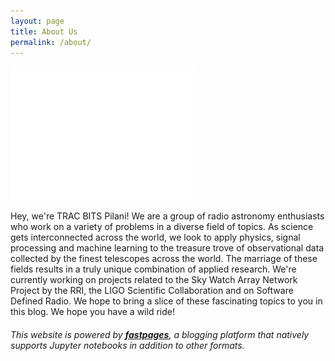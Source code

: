 ```yaml
---
layout: page
title: About Us
permalink: /about/
---
```


![TRAC logo](https://raw.githubusercontent.com/TRAC-BITS-PILANI/blog/master/images/trac-logo-white-wo-bg.png)

Hey, we're TRAC BITS Pilani! We are a group of radio astronomy enthusiasts who work on a variety of problems in a diverse field of topics. As science gets interconnected across the world, we look to apply physics, signal processing and machine learning to the treasure trove of observational data collected by the finest telescopes across the world. The marriage of these fields results in a truly unique combination of applied research. We're currently working on projects related to the Sky Watch Array Network Project by the RRI, the LIGO Scientific Collaboration and on Software Defined Radio. We hope to bring a slice of these fascinating topics to you in this blog. We hope you have a wild ride!


###### This website is powered by **[fastpages](https://github.com/fastai/fastpages)**, a blogging platform that natively supports Jupyter notebooks in addition to other formats.
